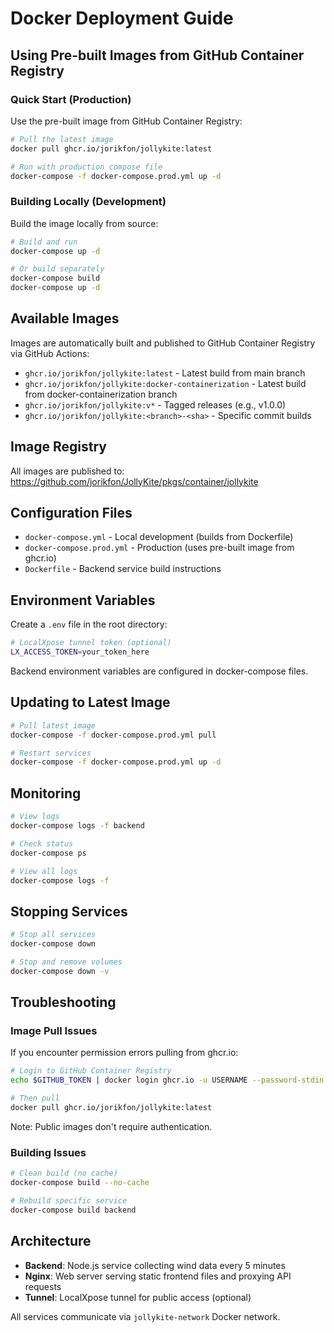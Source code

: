 # Docker Deployment Guide

## Using Pre-built Images from GitHub Container Registry

### Quick Start (Production)

Use the pre-built image from GitHub Container Registry:

```bash
# Pull the latest image
docker pull ghcr.io/jorikfon/jollykite:latest

# Run with production compose file
docker-compose -f docker-compose.prod.yml up -d
```

### Building Locally (Development)

Build the image locally from source:

```bash
# Build and run
docker-compose up -d

# Or build separately
docker-compose build
docker-compose up -d
```

## Available Images

Images are automatically built and published to GitHub Container Registry via GitHub Actions:

- `ghcr.io/jorikfon/jollykite:latest` - Latest build from main branch
- `ghcr.io/jorikfon/jollykite:docker-containerization` - Latest build from docker-containerization branch
- `ghcr.io/jorikfon/jollykite:v*` - Tagged releases (e.g., v1.0.0)
- `ghcr.io/jorikfon/jollykite:<branch>-<sha>` - Specific commit builds

## Image Registry

All images are published to: https://github.com/jorikfon/JollyKite/pkgs/container/jollykite

## Configuration Files

- `docker-compose.yml` - Local development (builds from Dockerfile)
- `docker-compose.prod.yml` - Production (uses pre-built image from ghcr.io)
- `Dockerfile` - Backend service build instructions

## Environment Variables

Create a `.env` file in the root directory:

```bash
# LocalXpose tunnel token (optional)
LX_ACCESS_TOKEN=your_token_here
```

Backend environment variables are configured in docker-compose files.

## Updating to Latest Image

```bash
# Pull latest image
docker-compose -f docker-compose.prod.yml pull

# Restart services
docker-compose -f docker-compose.prod.yml up -d
```

## Monitoring

```bash
# View logs
docker-compose logs -f backend

# Check status
docker-compose ps

# View all logs
docker-compose logs -f
```

## Stopping Services

```bash
# Stop all services
docker-compose down

# Stop and remove volumes
docker-compose down -v
```

## Troubleshooting

### Image Pull Issues

If you encounter permission errors pulling from ghcr.io:

```bash
# Login to GitHub Container Registry
echo $GITHUB_TOKEN | docker login ghcr.io -u USERNAME --password-stdin

# Then pull
docker pull ghcr.io/jorikfon/jollykite:latest
```

Note: Public images don't require authentication.

### Building Issues

```bash
# Clean build (no cache)
docker-compose build --no-cache

# Rebuild specific service
docker-compose build backend
```

## Architecture

- **Backend**: Node.js service collecting wind data every 5 minutes
- **Nginx**: Web server serving static frontend files and proxying API requests
- **Tunnel**: LocalXpose tunnel for public access (optional)

All services communicate via `jollykite-network` Docker network.
